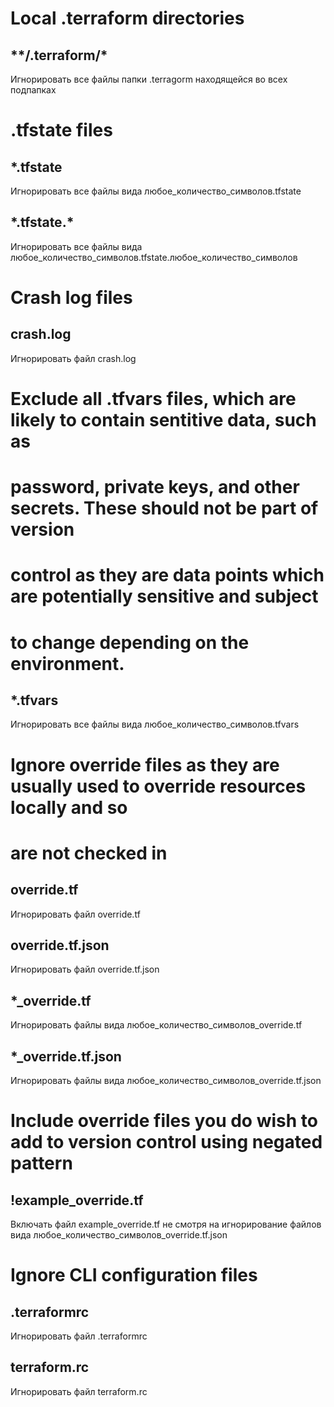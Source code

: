 # Local .terraform directories

## \*\*/.terraform/\*

Игнорировать все файлы папки .terragorm находящейся во всех подпапках


# .tfstate files

## \*.tfstate

Игнорировать все файлы вида любое_количество_символов.tfstate

## \*.tfstate.\*

Игнорировать все файлы вида любое_количество_символов.tfstate.любое_количество_символов


# Crash log files

## crash.log

Игнорировать файл crash.log

# Exclude all .tfvars files, which are likely to contain sentitive data, such as
# password, private keys, and other secrets. These should not be part of version
# control as they are data points which are potentially sensitive and subject
# to change depending on the environment.

## \*.tfvars

Игнорировать все файлы вида любое_количество_символов.tfvars


# Ignore override files as they are usually used to override resources locally and so
# are not checked in

## override.tf

Игнорировать файл override.tf

## override.tf.json

Игнорировать файл override.tf.json

## \*_override.tf

Игнорировать файлы вида любое_количество_символов_override.tf

## \*_override.tf.json

Игнорировать файлы вида любое_количество_символов_override.tf.json


# Include override files you do wish to add to version control using negated pattern

## \!example_override.tf

Включать файл example_override.tf не смотря на игнорирование файлов вида любое_количество_символов_override.tf.json


# Ignore CLI configuration files

## .terraformrc

Игнорировать файл .terraformrc

## terraform.rc

Игнорировать файл terraform.rc